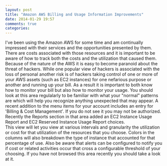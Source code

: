 ```yaml
---
layout: post
title: "Amazon AWS Billing and Usage Information Improvements"
date: 2014-01-29 19:57
comments: true
categories: 
---
```

I've been using the Amazon AWS for some time and am continually impressed with their services and the opportunities presented by them.
There are costs associated with those resources and it is important to be aware of how to track both the costs and the utilization that caused them.
Because of the nature of the AWS it is easy to become paranoid about the threat of hackers.
While one popular view of hackers is associated with the loss of personal another risk is of hackers taking control of one or more of your AWS assets (such as EC2 instances) for one nefarious purpose or another and running up your bill.
As a result it is important to both know how to monitor your bill but also how to monitor your usage.
You should look at this area regulalarly to be familiar with what your "normal" patterns are which will help you recognize anything unexpected that may appear.
A recent addition to the menu items for your account includes an entry for 'Billing & Cost Management'.
If you do not see it you may not be authorized.
Recently the Reports section in that area added an EC2 Instance Usage Report and EC2 Reserved Instance Usage Report choices.  
This view will let you view at various intervals and granularity the utilization or cost for that utilization of the resources that you choose.
Colors in the columns will also breakdown the type of instance that accounted for that percentage of use.
Also be aware that alerts can be configured to notify you if cost or related activities occur that cross a configurable threshold of your choosing.
If you have not browsed this area recently you should take a look at it.

